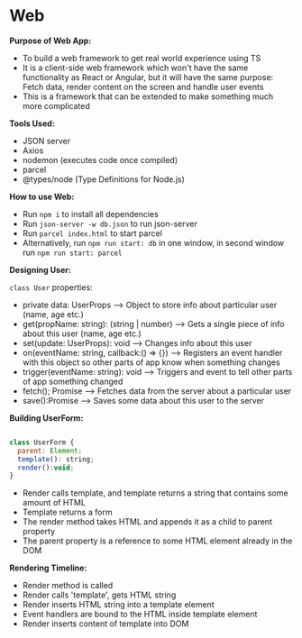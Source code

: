 # Web

**Purpose of Web App:**

- To build a web framework to get real world experience using TS
- It is a client-side web framework which won't have the same functionality as React or Angular, but it will have the same purpose: Fetch data, render content on the screen and handle user events
- This is a framework that can be extended to make something much more complicated

**Tools Used:**

- JSON server
- Axios
- nodemon (executes code once compiled)
- parcel
- @types/node (Type Definitions for Node.js)

**How to use Web:**

- Run `npm i` to install all dependencies
- Run `json-server -w db.json` to run json-server
- Run `parcel index.html` to start parcel
- Alternatively, run `npm run start: db` in one window, in second window run `npm run start: parcel`

**Designing User:**

`class User` properties:

 - private data: UserProps --> Object to store info about particular user (name, age etc.)
 - get(propName: string): (string | number) --> Gets a single piece of info about this user (name, age etc.)
 - set(update: UserProps): void --> Changes info about this user
 - on(eventName: string, callback:() => {}) --> Registers an event handler with this object so other parts of app know when something changes
 - trigger(eventName: string): void --> Triggers and event to tell other parts of app something changed
 - fetch(); Promise --> Fetches data from the server about a particular user
 - save():Promise --> Saves some data about this user to the server

**Building UserForm:**

```js

class UserForm {
  parent: Element;
  template(): string;
  render():void;
}

```

- Render calls template,  and template returns a string that contains some amount of HTML
- Template returns a form
- The render method takes HTML and appends it as a child to parent property
- The parent property is a reference to some HTML element already in the DOM

**Rendering Timeline:**

- Render method is called
- Render calls 'template', gets HTML string
- Render inserts HTML string into a template element
- Event handlers are bound to the HTML inside template element
- Render inserts content of template into DOM
